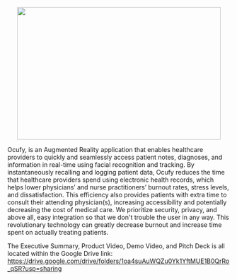 <p align="center">
  <img width="460" height="300" src="https://i.imgur.com/1W7ARzr.jpg">
</p>

Ocufy, is an Augmented Reality application that enables healthcare providers to quickly and seamlessly access patient notes, diagnoses, and information in real-time using facial recognition and tracking. By instantaneously recalling and logging patient data, Ocufy reduces the time that healthcare providers spend using electronic health records, which helps lower physicians’ and nurse practitioners’ burnout rates, stress levels, and dissatisfaction. This efficiency also provides patients with extra time to consult their attending physician(s), increasing accessibility and potentially decreasing the cost of medical care.
We prioritize security, privacy, and above all, easy integration so that we don't trouble the user in any way. This revolutionary technology can greatly decrease burnout and increase time spent on actually treating patients. 

The Executive Summary, Product Video, Demo Video, and Pitch Deck is all located within the Google Drive link:
https://drive.google.com/drive/folders/1oa4suAuWQZu0Yk1YftMUE1B0QrRo_qSR?usp=sharing

